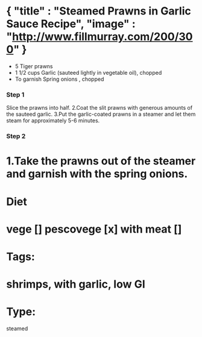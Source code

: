 {
    "title" : "Steamed Prawns in Garlic Sauce Recipe",
    "image" : "http://www.fillmurray.com/200/300"
}
===

- 5 Tiger prawns
- 1 1/2 cups Garlic (sauteed lightly in vegetable oil), chopped
- To garnish Spring onions , chopped

### Step 1
Slice the prawns into half.
2.Coat the slit prawns with generous amounts of the sauteed garlic.
3.Put the garlic-coated prawns in a steamer and let them steam for approximately 5-6 minutes.
### Step 2
1.Take the prawns out of the steamer and garnish with the spring onions.
===
# Diet
vege        []
pescovege   [x]
with meat   []
===
# Tags: 
shrimps, with garlic, low GI
===
# Type:
steamed

